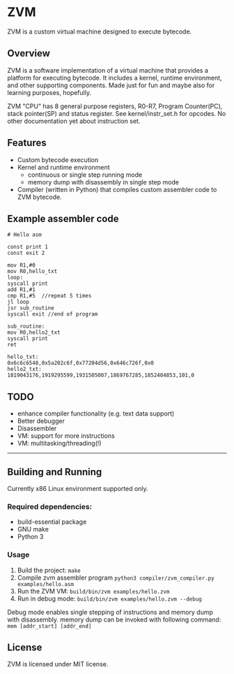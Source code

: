 # ZVM

ZVM is a custom virtual machine designed to execute bytecode.

## Overview

ZVM is a software implementation of a virtual machine that provides a platform for executing bytecode. It includes a kernel, runtime environment, and other supporting components.
Made just for fun and maybe also for learning purposes, hopefully.

ZVM "CPU" has 8 general purpose registers, R0-R7, Program Counter(PC), stack pointer(SP) and status
register. 
See kernel/instr_set.h for opcodes. No other documentation yet about instruction set.

## Features

* Custom bytecode execution
* Kernel and runtime environment
  * continuous or single step running mode
  * memory dump with disassembly in single step mode
* Compiler (written in Python) that compiles custom assembler code to ZVM bytecode.

## Example assembler code

```
# Hello asm

const print 1
const exit 2

mov R1,#0
mov R0,hello_txt
loop:
syscall print
add R1,#1
cmp R1,#5  //repeat 5 times
jl loop
jsr sub_routine
syscall exit //end of program

sub_routine:
mov R0,hello2_txt
syscall print
ret

hello_txt:
0x6c6c6548,0x5a202c6f,0x77204d56,0x646c726f,0x0
hello2_txt:
1819043176,1919295599,1931505007,1869767285,1852404853,101,0

```
## TODO

* enhance compiler functionality (e.g. text data support)
* Better debugger
* Disassembler
* VM: support for more instructions
* VM: multitasking/threading(!)
- ---

## Building and Running

Currently x86 Linux environment supported only.

### Required dependencies:

* build-essential package
* GNU make
* Python 3







### Usage

1. Build the project: `make`
2. Compile zvm assembler program `python3 compiler/zvm_compiler.py examples/hello.asm`
3. Run the ZVM VM: `build/bin/zvm examples/hello.zvm` 
4. Run in debug mode: `build/bin/zvm examples/hello.zvm --debug`

Debug mode enables single stepping of instructions and memory dump with disassembly.
memory dump can be invoked with following command: `mem [addr_start] [addr_end]`

## License

ZVM is licensed under MIT license.
